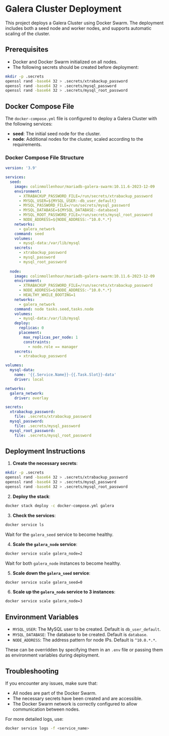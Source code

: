 # Galera Cluster Deployment

This project deploys a Galera Cluster using Docker Swarm. The deployment includes both a seed node and worker nodes, and supports automatic scaling of the cluster.

## Prerequisites

- Docker and Docker Swarm initialized on all nodes.
- The following secrets should be created before deployment:

```bash
mkdir -p .secrets
openssl rand -base64 32 > .secrets/xtrabackup_password
openssl rand -base64 32 > .secrets/mysql_password
openssl rand -base64 32 > .secrets/mysql_root_password
```

## Docker Compose File

The `docker-compose.yml` file is configured to deploy a Galera Cluster with the following services:

- **seed**: The initial seed node for the cluster.
- **node**: Additional nodes for the cluster, scaled according to the requirements.

### Docker Compose File Structure

```yaml
version: '3.9'

services:
  seed:
    image: colinmollenhour/mariadb-galera-swarm:10.11.6-2023-12-09
    environment:
      - XTRABACKUP_PASSWORD_FILE=/run/secrets/xtrabackup_password
      - MYSQL_USER=${MYSQL_USER:-db_user_default}
      - MYSQL_PASSWORD_FILE=/run/secrets/mysql_password
      - MYSQL_DATABASE=${MYSQL_DATABASE:-database}
      - MYSQL_ROOT_PASSWORD_FILE=/run/secrets/mysql_root_password
      - NODE_ADDRESS=${NODE_ADDRESS:-^10.0.*.*}
    networks:
      - galera_network
    command: seed
    volumes:
      - mysql-data:/var/lib/mysql
    secrets:
      - xtrabackup_password
      - mysql_password
      - mysql_root_password
  
  node:
    image: colinmollenhour/mariadb-galera-swarm:10.11.6-2023-12-09
    environment:
      - XTRABACKUP_PASSWORD_FILE=/run/secrets/xtrabackup_password
      - NODE_ADDRESS=${NODE_ADDRESS:-^10.0.*.*}
      - HEALTHY_WHILE_BOOTING=1
    networks:
      - galera_network
    command: node tasks.seed,tasks.node
    volumes:
      - mysql-data:/var/lib/mysql
    deploy:
      replicas: 0
      placement:
        max_replicas_per_node: 1
        constraints:
          - node.role == manager
    secrets:
      - xtrabackup_password

volumes:
  mysql-data:
    name: '{{.Service.Name}}-{{.Task.Slot}}-data'
    driver: local

networks:
  galera_network:
    driver: overlay

secrets:
  xtrabackup_password:
    file: .secrets/xtrabackup_password
  mysql_password:
    file: .secrets/mysql_password
  mysql_root_password:
    file: .secrets/mysql_root_password
```

## Deployment Instructions

1. **Create the necessary secrets**:

```bash
mkdir -p .secrets
openssl rand -base64 32 > .secrets/xtrabackup_password
openssl rand -base64 32 > .secrets/mysql_password
openssl rand -base64 32 > .secrets/mysql_root_password
```

2. **Deploy the stack**:

```bash
docker stack deploy -c docker-compose.yml galera
```

3. **Check the services**:

```bash
docker service ls
```

   Wait for the `galera_seed` service to become healthy.

4. **Scale the `galera_node` service**:

```bash
docker service scale galera_node=2
```

   Wait for both `galera_node` instances to become healthy.

5. **Scale down the `galera_seed` service**:

```bash
docker service scale galera_seed=0
```

6. **Scale up the `galera_node` service to 3 instances**:

```bash
docker service scale galera_node=3
```

## Environment Variables

- `MYSQL_USER`: The MySQL user to be created. Default is `db_user_default`.
- `MYSQL_DATABASE`: The database to be created. Default is `database`.
- `NODE_ADDRESS`: The address pattern for node IPs. Default is `^10.0.*.*`.

These can be overridden by specifying them in an `.env` file or passing them as environment variables during deployment.

## Troubleshooting

If you encounter any issues, make sure that:
- All nodes are part of the Docker Swarm.
- The necessary secrets have been created and are accessible.
- The Docker Swarm network is correctly configured to allow communication between nodes.

For more detailed logs, use:

```bash
docker service logs -f <service_name>
```
